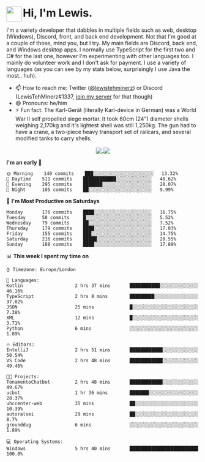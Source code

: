 <h1><img align="left" src="https://cdn.discordapp.com/emojis/552927506957729802.gif" width="40">Hi, I'm Lewis.</h1>

I'm a variety developer that dabbles in multiple fields such as web, desktop (Windows), Discord, front, and back end development. Not that I'm good at a couple of those, mind you, but I try. My main fields are Discord, back end, and Windows desktop apps. I normally use TypeScript for the first two and C# for the last one, however I'm experimenting with other languages too. I mainly do volunteer work and I don't ask for payment. I use a variety of languages (as you can see by my stats below, surprisingly I use Java the most.. huh).

- 📫 How to reach me: Twitter ([@lewistehminerz](https://twitter.com/lewistehminerz)) or Discord (LewisTehMinerz#1337, [join my server](https://discord.gg/XnUh7JB) for that though)
- 😄 Pronouns: he/him
- ⚡ Fun fact: The Karl-Gerät (literally Karl-device in German) was a World War II self propelled siege mortar. It took 60cm (24") diameter shells weighing 2,170kg and it's lightest shell was still 1,250kg. The gun had to have a crane, a two-piece heavy transport set of railcars, and several modified tanks to carry shells.

<p align="center">
  <a href="https://github.com/anuraghazra/github-readme-stats">
    <img align="center" src="https://github-readme-stats.vercel.app/api?username=LewisTehMinerz&count_private=true&show_icons=true&theme=gruvbox">
  </a>
  <a href="https://github.com/anuraghazra/github-readme-stats">
    <img align="center" src="https://github-readme-stats.vercel.app/api/top-langs/?username=LewisTehMinerz&layout=compact&theme=gruvbox">
  </a>
</p>

<!--START_SECTION:waka-->
**I'm an early 🐤** 

```text
🌞 Morning    140 commits    ███░░░░░░░░░░░░░░░░░░░░░░   13.32% 
🌆 Daytime    511 commits    ████████████░░░░░░░░░░░░░   48.62% 
🌃 Evening    295 commits    ███████░░░░░░░░░░░░░░░░░░   28.07% 
🌙 Night      105 commits    ██░░░░░░░░░░░░░░░░░░░░░░░   9.99%

```
📅 **I'm Most Productive on Saturdays** 

```text
Monday       176 commits    ████░░░░░░░░░░░░░░░░░░░░░   16.75% 
Tuesday      58 commits     █░░░░░░░░░░░░░░░░░░░░░░░░   5.52% 
Wednesday    79 commits     ██░░░░░░░░░░░░░░░░░░░░░░░   7.52% 
Thursday     179 commits    ████░░░░░░░░░░░░░░░░░░░░░   17.03% 
Friday       155 commits    ███░░░░░░░░░░░░░░░░░░░░░░   14.75% 
Saturday     216 commits    █████░░░░░░░░░░░░░░░░░░░░   20.55% 
Sunday       188 commits    ████░░░░░░░░░░░░░░░░░░░░░   17.89%

```


📊 **This week I spent my time on** 

```text
⌚︎ Timezone: Europe/London

💬 Languages: 
Kotlin                   2 hrs 37 mins       ███████████░░░░░░░░░░░░░░   46.16% 
TypeScript               2 hrs 8 mins        █████████░░░░░░░░░░░░░░░░   37.82% 
JSON                     25 mins             █░░░░░░░░░░░░░░░░░░░░░░░░   7.38% 
XML                      12 mins             █░░░░░░░░░░░░░░░░░░░░░░░░   3.71% 
Python                   6 mins              ░░░░░░░░░░░░░░░░░░░░░░░░░   1.89%

🔥 Editors: 
IntelliJ                 2 hrs 51 mins       ████████████░░░░░░░░░░░░░   50.54% 
VS Code                  2 hrs 48 mins       ████████████░░░░░░░░░░░░░   49.46%

🐱‍💻 Projects: 
TonamentoChatbot         2 hrs 48 mins       ████████████░░░░░░░░░░░░░   49.67% 
ucbot                    1 hr 36 mins        ███████░░░░░░░░░░░░░░░░░░   28.37% 
uhccenter-web            35 mins             ██░░░░░░░░░░░░░░░░░░░░░░░   10.39% 
autoralsei               29 mins             ██░░░░░░░░░░░░░░░░░░░░░░░   8.7% 
grounddug                6 mins              ░░░░░░░░░░░░░░░░░░░░░░░░░   1.89%

💻 Operating Systems: 
Windows                  5 hrs 40 mins       █████████████████████████   100.0%

```


<!--END_SECTION:waka-->
